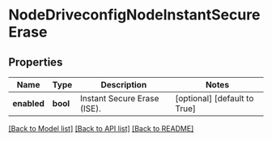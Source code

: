 # NodeDriveconfigNodeInstantSecureErase

## Properties
Name | Type | Description | Notes
------------ | ------------- | ------------- | -------------
**enabled** | **bool** | Instant Secure Erase (ISE). | [optional] [default to True]

[[Back to Model list]](../README.md#documentation-for-models) [[Back to API list]](../README.md#documentation-for-api-endpoints) [[Back to README]](../README.md)


